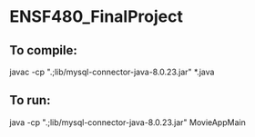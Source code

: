# ENSF480_FinalProject

## To compile:
javac -cp ".;lib/mysql-connector-java-8.0.23.jar" *.java    

## To run:
java -cp ".;lib/mysql-connector-java-8.0.23.jar" MovieAppMain

